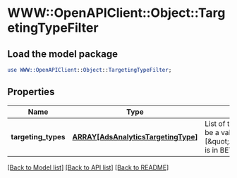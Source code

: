 # WWW::OpenAPIClient::Object::TargetingTypeFilter

## Load the model package
```perl
use WWW::OpenAPIClient::Object::TargetingTypeFilter;
```

## Properties
Name | Type | Description | Notes
------------ | ------------- | ------------- | -------------
**targeting_types** | [**ARRAY[AdsAnalyticsTargetingType]**](AdsAnalyticsTargetingType.md) | List of targeting types. Requires &#x60;level&#x60; to be a value ending in &#x60;_TARGETING&#x60;. [\&quot;AGE_BUCKET_AND_GENDER\&quot;] is in BETA and not yet available to all users. | [optional] 

[[Back to Model list]](../README.md#documentation-for-models) [[Back to API list]](../README.md#documentation-for-api-endpoints) [[Back to README]](../README.md)


